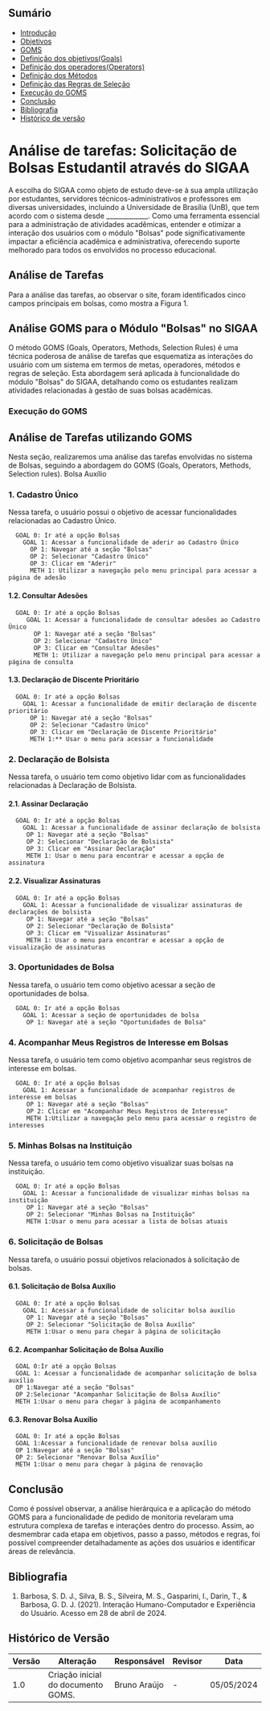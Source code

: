 
## Sumário
* [Introdução](#Introdução)
* [Objetivos](#Objetivos)
* [GOMS](#GOMS)
* [Definição dos objetivos(Goals)](#Definição-dos-objetivos)
* [Definição dos operadores(Operators)](#Definição-dos-operadores(Operators))
* [Definição dos Métodos](#Definição-dos-Métodos )
* [Definição das Regras de Seleção](#Definição-das-Regras-de-Seleção)
* [Execução do GOMS](#Execução-do-GOMS)
* [Conclusão](#Conclusão)
* [Bibliografia](#Bibliografia)
* [Histórico de versão](#Histórico-de-versão)

# Análise de tarefas: Solicitação de Bolsas Estudantil através do SIGAA

A escolha do SIGAA como objeto de estudo deve-se à sua ampla utilização por estudantes, servidores técnicos-administrativos e professores em diversas universidades, incluindo a Universidade de Brasília (UnB), que tem acordo com o sistema desde _____________. Como uma ferramenta essencial para a administração de atividades acadêmicas, entender e otimizar a interação dos usuários com o módulo "Bolsas" pode significativamente impactar a eficiência acadêmica e administrativa, oferecendo suporte melhorado para todos os envolvidos no processo educacional.

## Análise de Tarefas

Para a análise das tarefas, ao observar o site, foram identificados cinco campos principais em bolsas, como mostra a Figura 1.

## Análise GOMS para o Módulo "Bolsas" no SIGAA
O método GOMS (Goals, Operators, Methods, Selection Rules) é uma técnica poderosa de análise de tarefas que esquematiza as interações do usuário com um sistema em termos de metas, operadores, métodos e regras de seleção. Esta abordagem será aplicada à funcionalidade do módulo "Bolsas" do SIGAA, detalhando como os estudantes realizam atividades relacionadas à gestão de suas bolsas acadêmicas.

### Execução do GOMS

## Análise de Tarefas utilizando GOMS

Nesta seção, realizaremos uma análise das tarefas envolvidas no sistema de Bolsas, seguindo a abordagem do GOMS (Goals, Operators, Methods, Selection rules).
Bolsa Auxílio


### 1. Cadastro Único

Nessa tarefa, o usuário possui o objetivo de acessar funcionalidades relacionadas ao Cadastro Único.
      
      GOAL 0: Ir até a opção Bolsas
        GOAL 1: Acessar a funcionalidade de aderir ao Cadastro Único
          OP 1: Navegar até a seção "Bolsas"
          OP 2: Selecionar "Cadastro Único"
          OP 3: Clicar em "Aderir"
          METH 1: Utilizar a navegação pelo menu principal para acessar a página de adesão
      
  #### 1.2. Consultar Adesões
      
      GOAL 0: Ir até a opção Bolsas
         GOAL 1: Acessar a funcionalidade de consultar adesões ao Cadastro Único
           OP 1: Navegar até a seção "Bolsas"
           OP 2: Selecionar "Cadastro Único"
           OP 3: Clicar em "Consultar Adesões"
           METH 1: Utilizar a navegação pelo menu principal para acessar a página de consulta
      
  #### 1.3. Declaração de Discente Prioritário
      
      GOAL 0: Ir até a opção Bolsas
        GOAL 1: Acessar a funcionalidade de emitir declaração de discente prioritário
          OP 1: Navegar até a seção "Bolsas"
          OP 2: Selecionar "Cadastro Único"
          OP 3: Clicar em "Declaração de Discente Prioritário"
          METH 1:** Usar o menu para acessar a funcionalidade
      
  ### 2. Declaração de Bolsista
      
  Nessa tarefa, o usuário tem como objetivo lidar com as funcionalidades relacionadas à Declaração de Bolsista.
      
  #### 2.1. Assinar Declaração
      
      GOAL 0: Ir até a opção Bolsas
        GOAL 1: Acessar a funcionalidade de assinar declaração de bolsista
         OP 1: Navegar até a seção "Bolsas"
         OP 2: Selecionar "Declaração de Bolsista"
         OP 3: Clicar em "Assinar Declaração"
         METH 1: Usar o menu para encontrar e acessar a opção de assinatura
      
   #### 2.2. Visualizar Assinaturas
      
      GOAL 0: Ir até a opção Bolsas
        GOAL 1: Acessar a funcionalidade de visualizar assinaturas de declarações de bolsista
         OP 1: Navegar até a seção "Bolsas"
         OP 2: Selecionar "Declaração de Bolsista"
         OP 3: Clicar em "Visualizar Assinaturas"
         METH 1: Usar o menu para encontrar e acessar a opção de visualização de assinaturas
      
  ### 3. Oportunidades de Bolsa
      
  Nessa tarefa, o usuário tem como objetivo acessar a seção de oportunidades de bolsa.
      
      GOAL 0: Ir até a opção Bolsas
        GOAL 1: Acessar a seção de oportunidades de bolsa
         OP 1: Navegar até a seção "Oportunidades de Bolsa"
      
   ### 4. Acompanhar Meus Registros de Interesse em Bolsas
      
  Nessa tarefa, o usuário tem como objetivo acompanhar seus registros de interesse em bolsas.
      
      GOAL 0: Ir até a opção Bolsas
        GOAL 1: Acessar a funcionalidade de acompanhar registros de interesse em bolsas
         OP 1: Navegar até a seção "Bolsas"
         OP 2: Clicar em "Acompanhar Meus Registros de Interesse"
         METH 1:Utilizar a navegação pelo menu para acessar o registro de interesses
      
  ### 5. Minhas Bolsas na Instituição
      
  Nessa tarefa, o usuário tem como objetivo visualizar suas bolsas na instituição.
      
      GOAL 0: Ir até a opção Bolsas
        GOAL 1: Acessar a funcionalidade de visualizar minhas bolsas na instituição
         OP 1: Navegar até a seção "Bolsas"
         OP 2: Selecionar "Minhas Bolsas na Instituição"
         METH 1:Usar o menu para acessar a lista de bolsas atuais
      
  ### 6. Solicitação de Bolsas
      
Nessa tarefa, o usuário possui objetivos relacionados à solicitação de bolsas.
      
   #### 6.1. Solicitação de Bolsa Auxílio
      
      GOAL 0: Ir até a opção Bolsas
        GOAL 1: Acessar a funcionalidade de solicitar bolsa auxílio
         OP 1: Navegar até a seção "Bolsas"
         OP 2: Selecionar "Solicitação de Bolsa Auxílio"
         METH 1:Usar o menu para chegar à página de solicitação
      
  #### 6.2. Acompanhar Solicitação de Bolsa Auxílio
      
      GOAL 0:Ir até a opção Bolsas
      GOAL 1: Acessar a funcionalidade de acompanhar solicitação de bolsa auxílio
      OP 1:Navegar até a seção "Bolsas"
      OP 2:Selecionar "Acompanhar Solicitação de Bolsa Auxílio"
      METH 1:Usar o menu para chegar à página de acompanhamento
      
  #### 6.3. Renovar Bolsa Auxílio
      
      GOAL 0: Ir até a opção Bolsas
      GOAL 1:Acessar a funcionalidade de renovar bolsa auxílio
      OP 1:Navegar até a seção "Bolsas"
      OP 2: Selecionar "Renovar Bolsa Auxílio"
      METH 1:Usar o menu para chegar à página de renovação

## Conclusão
Como é possível observar, a análise hierárquica e a aplicação do método GOMS para a funcionalidade de pedido de monitoria revelaram uma estrutura complexa de tarefas e interações dentro do processo. Assim, ao desmembrar cada etapa em objetivos, passo a passo, métodos e regras, foi possível compreender detalhadamente as ações dos usuários e identificar áreas de relevância.

## Bibliografia
1. Barbosa, S. D. J., Silva, B. S., Silveira, M. S., Gasparini, I., Darin, T., & Barbosa, G. D. J. (2021). Interação Humano-Computador e Experiência do Usuário. Acesso em 28 de abril de 2024.


## Histórico de Versão
| Versão | Alteração                            | Responsável  | Revisor         | Data       |
| ------ | ------------------------------------ | ------------ | --------------- | ---------- |
| 1.0    |  Criação inicial do documento GOMS.  | Bruno Araújo | -  | 05/05/2024 |
      



